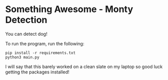 # Something Awesome - Monty Detection

You can detect dog!

To run the program, run the following:

```
pip install -r requirements.txt
python3 main.py
```

I will say that this barely worked on a clean slate on my laptop so good luck getting the packages installed!
